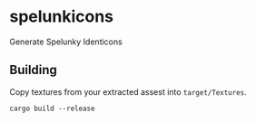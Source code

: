# spelunkicons

Generate Spelunky Identicons

## Building

Copy textures from your extracted assest into `target/Textures`.

```
cargo build --release
```
